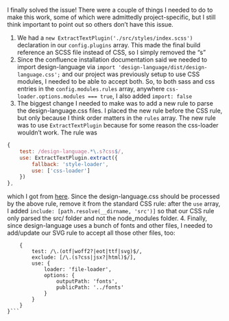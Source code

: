 I finally solved the issue! There were a couple of things I needed to do to make this work, some of which were admittedly project-specific, but I still think important to point out so others don’t have this issue.

1. We had a `new ExtractTextPlugin('./src/styles/index.scss')` declaration in our `config.plugins` array. This made the final build reference an SCSS file instead of CSS, so I simply removed the “s”
2. Since the confluence installation documentation said we needed to import design-language via `import 'design-language/dist/design-language.css';` and our project was previously setup to use CSS modules, I needed to be able to accept both. So, to both sass and css entries in the `config.modules.rules` array, anywhere `css-loader.options.modules === true`, I also added `import: false`
3. The biggest change I needed to make was to add a new rule to parse the design-language.css files. I placed the new rule before the CSS rule, but only because I think order matters in the `rules` array. The new rule was to use `ExtractTextPlugin` because for some reason the css-loader wouldn’t work. The rule was

```javascript
{
    test: /design-language.*\.s?css$/,
    use: ExtractTextPlugin.extract({
        fallback: 'style-loader',
        use: ['css-loader']
    })
},
```

which I got from [here](https://hackernoon.com/a-tale-of-webpack-4-and-how-to-finally-configure-it-in-the-right-way-4e94c8e7e5c1#1a7b). Since the design-language.css should be processed by the above rule, remove it from the standard CSS rule: after the `use` array, I added `include: [path.resolve(__dirname, 'src')]` so that our CSS rule only parsed the src/ folder and not the node_modules folder.
4. Finally, since design-language uses a bunch of fonts and other files, I needed to add/update our SVG rule to accept all those other files, too:
```// Process fonts and other files
    {
        test: /\.(otf|woff2?|eot|ttf|svg)$/,
        exclude: [/\.(s?css|jsx?|html)$/],
        use: {
            loader: 'file-loader',
            options: {
                outputPath: 'fonts',
                publicPath: '../fonts'
            }
        }
    }
}```
